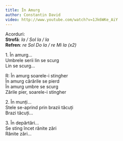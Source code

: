 ```yaml
---
title: În Amurg
author: Constantin David
video: http://www.youtube.com/watch?v=1Jk6WKe_AiY
---
```


Acorduri:  
**Strofă**: *la / Sol la / la*  
**Refren**: *re Sol Do la / re Mi la (x2)*  

1\. În amurg...  
Umbrele serii lin se scurg  
Lin se scurg...  

R: În amurg soarele-i stingher  
În amurg cărările se pierd  
În amurg umbre se scurg  
Zările pier, soarele-i stingher  

2\. În munți...  
Stele se-aprind prin brazii tăcuți  
Brazi tăcuți...  

3\. În depărtări...  
Se sting încet rănite zări  
Rănite zări...  

